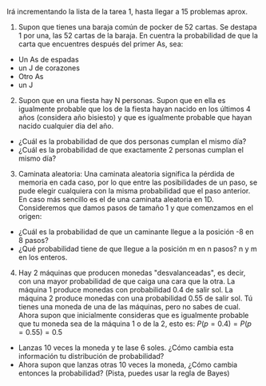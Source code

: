 Irá incrementando la lista de la tarea 1, hasta llegar a 15 problemas aprox. 

1. Supon que tienes una baraja común de pocker de 52 cartas. Se destapa 1 por una, las 52 cartas de la baraja. En cuentra la probabilidad de que la carta que encuentres después del primer As, sea:
  * Un As de espadas
  * un J de corazones
  * Otro As
  * un J
2. Supon que en una fiesta hay N personas. Supon que en ella es igualmente probable que los de la fiesta hayan nacido en los últimos 4 años (considera año bisiesto) y que es igualmente probable que hayan nacido cualquier dia del año. 
  * ¿Cuál es la probabilidad de que dos personas cumplan el mismo día?
  * ¿Cuál es la probabilidad de que exactamente 2 personas cumplan el mismo día? 
3. Caminata aleatoria: Una caminata aleatoria significa la pérdida de memoria en cada caso, por lo que entre las posibilidades de un paso, se pude elegir cualquiera con la misma probabilidad que el paso anterior. En caso más sencillo es el de una caminata aleatoria en 1D. Consideremos que damos pasos de tamaño 1 y que comenzamos en el origen: 
  * ¿Cuál es la probabilidad de que un caminante llegue a la posición -8 en 8 pasos?
  * ¿Qué probabilidad tiene de que llegue a la posición m en n pasos? n y m en los enteros. 
4. Hay 2 máquinas que producen monedas "desvalanceadas", es decir, con una mayor probabilidad de que caiga una cara que la otra. La máquina 1 produce monedas con probabilidad 0.4 de salir sol. La máquina 2 produce monedas con una probabilidad 0.55 de salir sol. Tú tienes una moneda de una de las máquinas, pero no sabes de cual. Ahora supon que inicialmente consideras que es igualmente probable que tu moneda sea de la máquina 1 o de la 2, esto es: $P(p=0.4) = P(p=0.55) = 0.5$ 
  * Lanzas 10 veces la moneda y te lase 6 soles. ¿Cómo cambia esta información tu distribución de probabilidad? 
  * Ahora supon que lanzas otras 10 veces la moneda, ¿Cómo cambia entonces la probabilidad? 
  (Pista, puedes usar la regla de Bayes)
  
  
  
